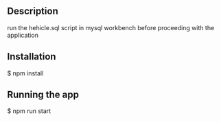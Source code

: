 ## Description

run the hehicle.sql script in mysql workbench before proceeding with the application

## Installation

$ npm install

## Running the app

$ npm run start
